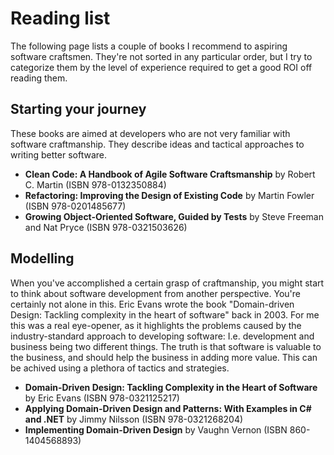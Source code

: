 # Reading list
The following page lists a couple of books I recommend to aspiring software craftsmen. They're not sorted in any particular order, but I try to categorize them by the level of experience required to get a good ROI off reading them.

## Starting your journey

These books are aimed at developers who are not very familiar with software craftmanship. They describe ideas and tactical approaches to writing better software.

 -  **Clean Code: A Handbook of Agile Software Craftsmanship** by Robert C. Martin (ISBN 978-0132350884)
 -  **Refactoring: Improving the Design of Existing Code** by Martin Fowler (ISBN 978-0201485677)
 -  **Growing Object-Oriented Software, Guided by Tests** by Steve Freeman and Nat Pryce (ISBN 978-0321503626)
 
## Modelling

When you've accomplished a certain grasp of craftmanship, you might start to think about software development from another perspective. You're certainly not alone in this. Eric Evans wrote the book "Domain-driven Design: Tackling complexity in the heart of software" back in 2003. For me this was a real eye-opener, as it highlights the problems caused by the industry-standard approach to developing software: I.e. development and business being two different things. The truth is that software is valuable to the business, and should help the business in adding more value. This can be achived using a plethora of tactics and strategies.

 -  **Domain-Driven Design: Tackling Complexity in the Heart of Software** by Eric Evans (ISBN 978-0321125217)
 -  **Applying Domain-Driven Design and Patterns: With Examples in C# and .NET** by Jimmy Nilsson (ISBN 978-0321268204)
 -  **Implementing Domain-Driven Design** by Vaughn Vernon (ISBN 860-1404568893)
